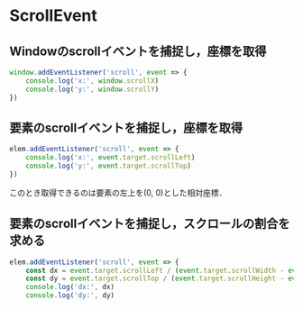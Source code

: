 # ScrollEvent

## Windowのscrollイベントを捕捉し，座標を取得

```js
window.addEventListener('scroll', event => {
    console.log('x:', window.scrollX)
    console.log('y:', window.scrollY)
})
```

## 要素のscrollイベントを捕捉し，座標を取得

```js
elem.addEventListener('scroll', event => {
    console.log('x:', event.target.scrollLeft)
    console.log('y:', event.target.scrollTop)
})
```

このとき取得できるのは要素の左上を(0, 0)とした相対座標．

## 要素のscrollイベントを捕捉し，スクロールの割合を求める

```js
elem.addEventListener('scroll', event => {
    const dx = event.target.scrollLeft / (event.target.scrollWidth - event.target.clientWidth)
    const dy = event.target.scrollTop / (event.target.scrollHeight - event.target.clientHeight)
    console.log('dx:', dx)
    console.log('dy:', dy)
```

